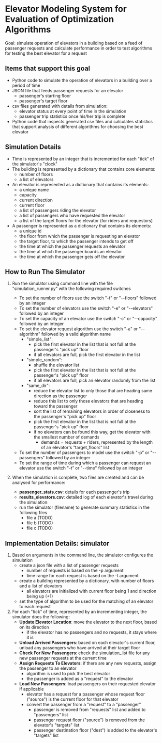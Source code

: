 # Elevator Modeling System for Evaluation of Optimization Algorithms
Goal:  simulate operation of elevators in a building based on a feed of passenger requests and calculate performance in order to test algorithms for testing the best elevator for a request

## Items that support this goal
- Python code to simulate the operation of elevators in a building over a period of time
- JSON file that feeds passenger requests for an elevator
  - passenger's starting floor
  - passenger's target floor
- csv files generated with details from simulation:
  - elevator status at every point of time in the simulation
  - passenger trip statistics once his/her trip is complete
- Python code that inspects generated csv files and calculates statistics that
  support analysis of different algorithms for choosing the best elevator

## Simulation Details
- Time is represented by an integer that is incremented for each "tick" of the simulator's "clock"
- The building is represented by a dictionary that contains core elements:
  - number of floors
  - a list of elevators
- An elevator is represented as a dictionary that contains its elements:
  - a unique name
  - capacity
  - current direction
  - current floor
  - a list of passengers riding the elevator
  - a list of passengers who have requested the elevator
  - a list of the target floors for the elevator (for riders and requestors)
- A passenger is represented as a dictionary that contains its elements:
  - a unique id
  - the floor from which the passenger is requesting an elevator
  - the target floor, to which the passenger intends to get off
  - the time at which the passenger requests an elevator
  - the time at which the passenger boards an elevator
  - the time at which the passenger gets off the elevator

## How to Run The Simulator
1. Run the simulator using command line with the file "simulation_runner.py" with the following required switches
    - To set the number of floors use the switch "-f" or "--floors" followed by an integer
    - To set the number of elevators use the switch "-e" or "--elevators" followed by an integer
    - To set the capacity of an elevator use the switch "-c" or "--capacity" followed by an integer
    - To set the elevator request algorithm use the switch "-a" or "--algorithm" followed by a valid algorithm name
        - "simple_list":
            - pick the first elevator in the list that is not full at the passenger's "pick up" floor
            - if all elevators are full, pick the first elevator in the list
        - "simple_random":
            - shuffle the elevator list
            - pick the first elevator in the list that is not full at the passenger's "pick up" floor
            - if all elevators are full, pick an elevator randomly from the list
        - "same_dir": 
            - reduce the elevator list to only those that are heading same direction as the passenger
            - reduce this list to only those elevators that are heading toward the passenger
            - sort the list of remaining elevators in order of closeness to the passenger's "pick up" floor
            - pick the first elevator in the list that is not full at the passenger's "pick up" floor
            - if no elevators can be found this way, get the elevator with the smallest number of demands
              - demands = requests + riders, represented by the length of an elevator's "target_floors" list
    - To set the number of passengers to model use the switch "-p" or "--passengers" followed by an integer
    - To set the range of time during which a passenger can request an elevator use the switch "-t" or  "--time" followed by an integer
   
3. When the simulation is complete, two files are created and can be analysed for performance:
    - **passenger_stats.csv**: details for each passenger's trip
    - **results_elevators.csv**: detailed log of each elevator's travel during the simulation
    - run the simulator (filename) to generate summary statistics in the following files
        - file a (TODO)
        - file b (TODO)
        - file c (TODO)

## Implementation Details: simulator
1. Based on arguments in the command line, the simulator configures the simulation
    - create a json file with a list of passenger requests
      - number of requests is based on the -p argument
      - time range for each request is based on the -t argument
    - create a building represented by a dictionary, with number of floors and a list of elevators
      - all elevators are initialized with current floor being 1 and direction being up (+1)
    - set the type of algorithm to be used for the matching of an elevator to each request
2. For each "tick" of time, represented by an incrementing integer, the simulator does the following:
    - **Update Elevator Location**: move the elevator to the next floor, based on its direction
        - if the elevator has no passengers and no requests, it stays where it is
    - **Unload Arrived Passengers**: based on each elevator's current floor, unload any passengers who have arrived at their target floor
    - **Check For New Passengers**: check the simulation_list file for any new passenger requests at the current time
    - **Assign Requests To Elevators**: if there are any new requests, assign the passenger to an elevator
        - algorithm is used to pick the best elevator
        - the passenger is added as a "request" to the elevator
    - **Load New Passengers**: load passengers on their requested elevator if applicable
        - elevator has a request for a passenger whose request floor ("source") is the current floor for that elevator
        - convert the passenger from a "request" to a "passenger"
            - passenger is removed from "requests" list and added to "passengers" list
            - passenger request floor ("source") is removed from the elevator's "targets" list
            - passenger destination floor ("dest") is added to the elevator's "targets" list